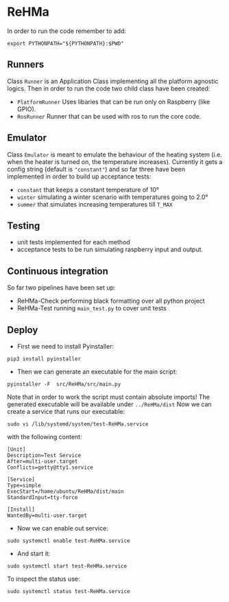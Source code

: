 # ReHMa

In order to run the code remember to add:
```
export PYTHONPATH="${PYTHONPATH}:$PWD"
```
## Runners
Class `Runner` is an Application Class implementing all the platform agnostic logics. Then in order to run the code two child class have been created: 
* `PlatformRunner` Uses libaries that can be run only on Raspberry (like GPIO).
* `RosRunner` Runner that can be used with ros to run the core code.
## Emulator
Class `Emulator` is meant to emulate the behaviour of the heating system (i.e. when the heater is turned on, the temperature increases). Currently it gets a config string (default is `"constant"`) and so far three have been implemented in order to build up acceptance tests: 
* `constant` that keeps a constant temperature of 10°
* `winter` simulating a winter scenario with temperatures going to 2.0°
* `summer` that simulates increasing temperatures till `T_MAX` 
## Testing 
* unit tests implemented for each method
* acceptance tests to be run simulating raspberry input and output.
## Continuous integration
So far two pipelines have been set up: 
* ReHMa-Check performing black formatting over all python project
* ReHMa-Test running `main_test.py` to cover unit tests

## Deploy
* First we need to install Pyinstaller: 
```
pip3 install pyinstaller
```
* Then we can generate an executable for the main script: 
```
pyinstaller -F  src/ReHMa/src/main.py
```
Note that in order to work the script must contain absolute imports!
The generated executable will be available under `../ReHMa/dist`
Now we can create a service that runs our executable: 
```
sudo vi /lib/systemd/system/test-ReHMa.service
```
with the following content: 

```
[Unit]
Description=Test Service
After=multi-user.target
Conflicts=getty@tty1.service

[Service]
Type=simple
ExecStart=/home/ubuntu/ReHMa/dist/main
StandardInput=tty-force

[Install]
WantedBy=multi-user.target
```
* Now we can enable out service: 
```
sudo systemctl enable test-ReHMa.service
```
* And start it:
```
sudo systemctl start test-ReHMa.service
```
To inspect the status use: 
```
sudo systemctl status test-ReHMa.service
```

